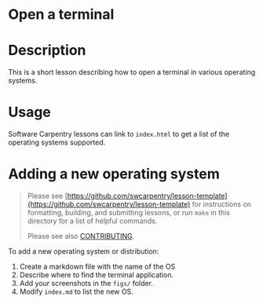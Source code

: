 Open a terminal
===============

# Description

This is a short lesson describing how to open a terminal in various operating
systems.

# Usage

Software Carpentry lessons can link to `index.html` to get a list of the
operating systems supported.

# Adding a new operating system

> Please see
> [https://github.com/swcarpentry/lesson-template](https://github.com/swcarpentry/lesson-template)
> for instructions on formatting, building, and submitting lessons, or run
> `make` in this directory for a list of helpful commands.
>
> Please see also [CONTRIBUTING](CONTRIBUTING).

To add a new operating system or distribution:

1. Create a markdown file with the name of the OS
2. Describe where to find the terminal application.
3. Add your screenshots in the `figs/` folder.
3. Modify `index.md` to list the new OS.

